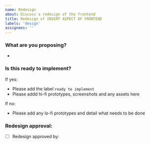 ```yaml
---
name: Redesign
about: Discuss a redesign of the frontend
title: Redesign of INSERT ASPECT OF FRONTEND
labels: 'design'
assignees: ''
---
```


### What are you proposing?

- 

### Is this ready to implement?

If yes:

  - Please add the label `ready to implement`
  - Please addd hi-fi prototypes, screenshots and any assets here

If no:

  - Please add any lo-fi prototypes and detail what needs to be done

### Redesign approval:

- [ ] Redesign approved by:
